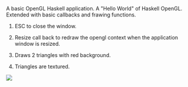 A basic OpenGL Haskell application. A "Hello World" of Haskell OpenGL.  
Extended with basic callbacks and frawing functions. 
1. ESC to close the window.

2. Resize call back to redraw the opengl context when the application window is resized.

3. Draws 2 triangles with red background.

4. Triangles are textured.

![](https://raw.github.com/madjestic/Haskell-OpenGL-Tutorial/master/tutorial03/output.png)
